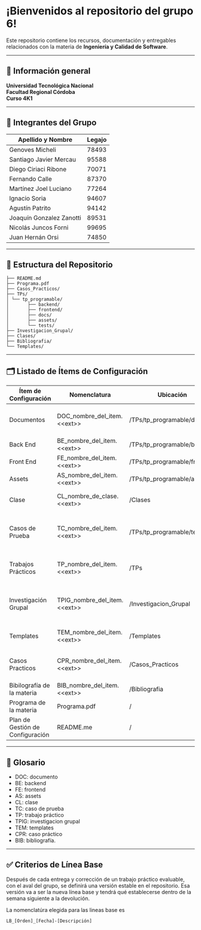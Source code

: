 # ¡Bienvenidos al repositorio del grupo 6!

Este repositorio contiene los recursos, documentación y entregables relacionados con la materia de **Ingeniería y Calidad de Software**.

---

## 🏫 Información general
**Universidad Tecnológica Nacional**  
**Facultad Regional Córdoba**  
**Curso 4K1** 
  

---

## 📌 Integrantes del Grupo

| Apellido y Nombre            | Legajo |
|------------------------------|--------|
| Genoves Micheli              | 78493  |
| Santiago Javier Mercau       | 95588  |
| Diego Ciriaci Ribone         | 70071  |
| Fernando Calle               | 87370  |
| Martínez Joel Luciano        | 77264  |
| Ignacio Soria                | 94607  |
| Agustín Patrito              | 94142  |
| Joaquín Gonzalez Zanotti     | 89531  |
| Nicolás Juncos Forni         | 99695  |
| Juan Hernán Orsi             | 74850  |


---

## 📂 Estructura del Repositorio

```
├── README.md
├── Programa.pdf
├── Casos_Practicos/
├── TPs/
│ └── tp_programable/
│       ├── backend/
│       ├── frontend/
│       ├── docs/
│       ├── assets/
│       └── tests/
├── Investigacion_Grupal/
├── Clases/
├── Bibliografia/
└── Templates/
```

---

## 🗂️ Listado de Ítems de Configuración
| Ítem de Configuración | Nomenclatura | Ubicación | Descripción breve |
|-----------------------|--------------|-----------|-------------------|
| Documentos                        | DOC_nombre_del_item.&lt;&lt;ext&gt;&gt;   | /TPs/tp_programable/docs      | Documentación relacionada al TP Programable |
| Back End                          | BE_nombre_del_item.&lt;&lt;ext&gt;&gt;    | /TPs/tp_programable/backend   | Artefactos de Backend |
| Front End                         | FE_nombre_del_item.&lt;&lt;ext&gt;&gt;    | /TPs/tp_programable/frontend  | Artefactos de Frontend |
| Assets                            | AS_nombre_del_item.&lt;&lt;ext&gt;&gt;    | /TPs/tp_programable/assets    | Recursos visuales |
| Clase                             | CL_nombre_de_clase.&lt;&lt;ext&gt;&gt;    | /Clases                       | Clases grabadas de la materia |
| Casos de Prueba                   | TC_nombre_del_item.&lt;&lt;ext&gt;&gt;    | /TPs/tp_programable/tests     | Casos de prueba relacionados al TP programable |
| Trabajos Prácticos                | TP_nombre_del_item.&lt;&lt;ext&gt;&gt;    | /TPs                          | Documentos relacionados a trabajos prácticos |
| Investigación Grupal              | TPIG_nombre_del_item.&lt;&lt;ext&gt;&gt;  | /Investigacion_Grupal         | Documentos relacionados a trabajos prácticos de investigación |
| Templates                         | TEM_nombre_del_item.&lt;&lt;ext&gt;&gt;   | /Templates                    | Plantillas varias relacionadas a la materia |
| Casos Practicos                   | CPR_nombre_del_item.&lt;&lt;ext&gt;&gt;   | /Casos_Practicos              | Casos practicos para practicar para los parciales |
| Bibilografía de la materia        | BIB_nombre_del_item.&lt;&lt;ext&gt;&gt;   | /Bibliografia                 | Bibliografía de la materia |
| Programa de la materia            | Programa.pdf                              | /                             | Programa de la materia |
| Plan de Gestión de Configuración  | README.me                                 | /                             | Plan de Gestión de Configuración |




---

## 📖 Glosario
- DOC: documento
- BE: backend
- FE: frontend
- AS: assets
- CL: clase
- TC: caso de prueba
- TP: trabajo práctico
- TPIG: investigacion grupal
- TEM: templates
- CPR: caso práctico
- BIB: bibliografía.

---

## ✅ Criterios de Línea Base
Después de cada entrega y corrección de un trabajo práctico evaluable, con el aval del grupo, se definirá una versión estable en el repositorio. Esa versión va a ser la nueva línea base y tendrá qué establecerse dentro de la semana siguiente a la devolución.

La nomenclatúra elegida para las lineas base es 
```
LB_[Orden]_[Fecha]-[Descripción]
```
